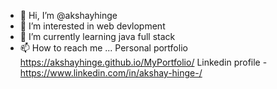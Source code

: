 - 👋 Hi, I’m @akshayhinge
- 👀 I’m interested in web devlopment
- 🌱 I’m currently learning java full stack
- 📫 How to reach me ... Personal portfolio https://akshayhinge.github.io/MyPortfolio/
                          Linkedin profile - https://www.linkedin.com/in/akshay-hinge-/

<!-- - 💞️ I’m looking to collaborate on ... -->
<!---
akshayhinge/akshayhinge is a ✨ special ✨ repository because its `README.md` (this file) appears on your GitHub profile.
You can click the Preview link to take a look at your changes.
--->
